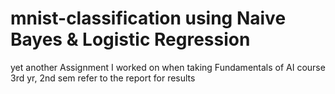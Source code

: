 # mnist-classification using Naive Bayes & Logistic Regression
yet another Assignment I worked on when taking Fundamentals of AI course 3rd yr, 2nd sem
refer to the report for results 
